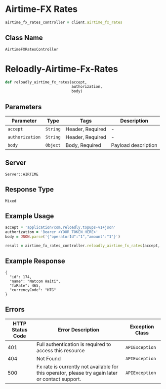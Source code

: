# Airtime-FX Rates

```ruby
airtime_fx_rates_controller = client.airtime_fx_rates
```

## Class Name

`AirtimeFXRatesController`


# Reloadly-Airtime-Fx-Rates

```ruby
def reloadly_airtime_fx_rates(accept,
                              authorization,
                              body)
```

## Parameters

| Parameter | Type | Tags | Description |
|  --- | --- | --- | --- |
| `accept` | `String` | Header, Required | - |
| `authorization` | `String` | Header, Required | - |
| `body` | `Object` | Body, Required | Payload description |

## Server

`Server::AIRTIME`

## Response Type

`Mixed`

## Example Usage

```ruby
accept = 'application/com.reloadly.topups-v1+json'
authorization = 'Bearer <YOUR_TOKEN_HERE>'
body = JSON.parse('{"operatorId":"1","amount":"1"}')

result = airtime_fx_rates_controller.reloadly_airtime_fx_rates(accept, authorization, body)
```

## Example Response

```
{
  "id": 174,
  "name": "Natcom Haiti",
  "fxRate": 465,
  "currencyCode": "HTG"
}
```

## Errors

| HTTP Status Code | Error Description | Exception Class |
|  --- | --- | --- |
| 401 | Full authentication is required to access this resource | `APIException` |
| 404 | Not Found | `APIException` |
| 500 | Fx rate is currently not available for this operator, please try again later or contact support. | `APIException` |

